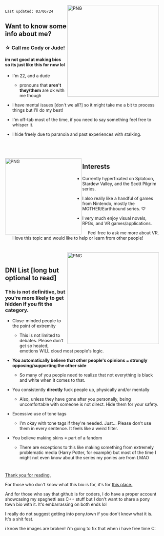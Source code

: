 
  <img align="right" alt="PNG" src="https://cdn.discordapp.com/attachments/733735929860194316/942097605406629928/export.png" width="300" height="300" />

`Last updated: 03/06/24`
## Want to know some info about me?
### ☆ Call me Cody or Jude!
#### im not good at making bios so its just like this for now lol
- I'm 22, and a dude

   - pronouns that **aren't they/them** are ok with me though

- I have mental issues [don't we all?] so it might take me a bit to process things but I'll do my best!

- I'm off-tab most of the time, if you need to say something feel free to whisper it.

- I hide freely due to paranoia and past experiences with stalking.
# 
      
      
  <img align="left" alt="PNG" src="https://cdn.discordapp.com/attachments/733735929860194316/942325717708963862/image.png" width="250" height="250" />

## Interests

- Currently hyperfixated on Splatoon, Stardew Valley, and the Scott Pilgrim series.

- I also really like a handful of games from Nintendo, mostly the MOTHER/Earthbound series.  ♡
- I very much enjoy visual novels, RPGs, and VR games/applications.

       Feel free to ask me more about VR. I love this topic and would like to help or learn from other people!
#

  <img align="right" alt="PNG" src="https://cdn.discordapp.com/attachments/733735929860194316/942331926050652190/image.png" width="300" height="300" />
      
      
## DNI List [long but optional to read]
### This is not definitive, but you're more likely to get hidden if you fit the category.

- Close-minded people to the point of extremity
  - This is not limited to debates. Please don't get so heated, emotions WILL cloud most people's logic.

- **You automatically believe that other people's opinions = strongly opposing/supporting the other side**

   - So many of you people need to realize that not everything is black and white when it comes to that.
 
- You consistently **directly** fuck people up, physically and/or mentally

   - Also, unless they have gone after you personally, being uncomfortable with someone is not direct. Hide them for your safety.

- Excessive use of tone tags

   - I'm okay with tone tags if they're needed. Just... Please don't use them in every sentence. It feels like a weird filter. 

- You believe making skins = part of a fandom
   - There are exceptions to this like making something from extremely problematic media (Harry Potter, for example) but most of the time I might not even know about the series my ponies are from LMAO
#

[Thank you for reading.](https://www.youtube.com/watch?v=MjlkBkfLzC8)

For those who don't know what this bio is for, it's for [this place.](https://pony.town/)

And for those who say that github is for coders, I do have a proper account showcasing my spaghetti ass C++ stuff but I don't want to share a pony town bio with it. It's embarrassing on both ends lol

I really do not suggest getting into pony.town if you don't know what it is. It's a shit fest.

i know the images are broken! i'm going to fix that when i have free time C:
